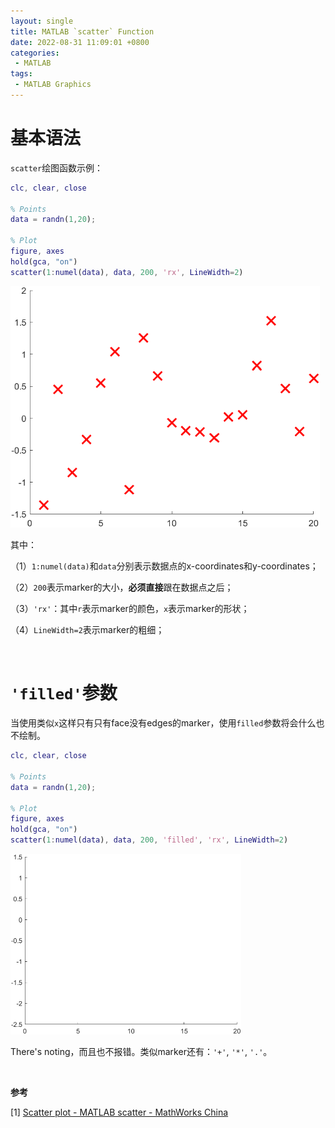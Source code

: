 ```yaml
---
layout: single
title: MATLAB `scatter` Function
date: 2022-08-31 11:09:01 +0800
categories: 
 - MATLAB
tags:
 - MATLAB Graphics
---
```


# 基本语法

`scatter`绘图函数示例：

```matlab
clc, clear, close

% Points
data = randn(1,20);

% Plot
figure, axes
hold(gca, "on")
scatter(1:numel(data), data, 200, 'rx', LineWidth=2)
```

<img src="https://github.com/HelloWorld-1017/blog-images/blob/main/migration/img/image-20220831101149145.png?raw=true" alt="image-20220831101149145" style="zoom:67%;" />

其中：

（1）`1:numel(data)`和`data`分别表示数据点的x-coordinates和y-coordinates；

（2）`200`表示marker的大小，**必须直接**跟在数据点之后；

（3）`'rx'`：其中`r`表示marker的颜色，`x`表示marker的形状；

（4）`LineWidth=2`表示marker的粗细；

<br>

# `'filled'`参数

当使用类似`x`这样只有只有face没有edges的marker，使用`filled`参数将会什么也不绘制。

```matlab
clc, clear, close

% Points
data = randn(1,20);

% Plot
figure, axes
hold(gca, "on")
scatter(1:numel(data), data, 200, 'filled', 'rx', LineWidth=2)
```

<img src="https://github.com/HelloWorld-1017/blog-images/blob/main/migration/img/image-20220831120750565.png?raw=true" alt="image-20220831120750565" style="zoom:50%;" />

There's noting，而且也不报错。类似marker还有：`'+'`, `'*'`, `'.'`。

<br>

**参考**

[1] [Scatter plot - MATLAB scatter - MathWorks China](https://ww2.mathworks.cn/help/matlab/ref/scatter.html)